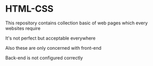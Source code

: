 # HTML-CSS

This repository contains collection basic of web pages which every websites require

It's not perfect but acceptable everywhere

Also these are only concerned with front-end 

Back-end is not configured correctly
